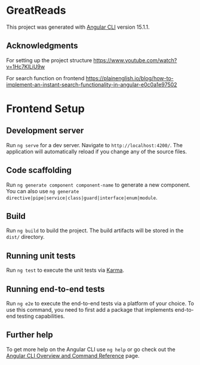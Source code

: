 # GreatReads
This project was generated with [Angular CLI](https://github.com/angular/angular-cli) version 15.1.1.

## Acknowledgments
For setting up the project structure                      https://www.youtube.com/watch?v=1Hc7KlLiU9w

For search function on frontend                           https://plainenglish.io/blog/how-to-implement-an-instant-search-functionality-in-angular-e0c0a1e97502


# Frontend Setup
## Development server

Run `ng serve` for a dev server. Navigate to `http://localhost:4200/`. The application will automatically reload if you change any of the source files.

## Code scaffolding

Run `ng generate component component-name` to generate a new component. You can also use `ng generate directive|pipe|service|class|guard|interface|enum|module`.

## Build

Run `ng build` to build the project. The build artifacts will be stored in the `dist/` directory.

## Running unit tests

Run `ng test` to execute the unit tests via [Karma](https://karma-runner.github.io).

## Running end-to-end tests

Run `ng e2e` to execute the end-to-end tests via a platform of your choice. To use this command, you need to first add a package that implements end-to-end testing capabilities.

## Further help

To get more help on the Angular CLI use `ng help` or go check out the [Angular CLI Overview and Command Reference](https://angular.io/cli) page.
